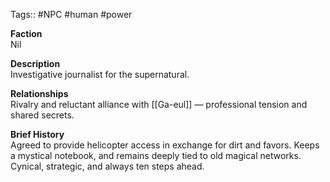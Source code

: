 Tags:: #NPC #human #power

**Faction**  
Nil

**Description**  
Investigative journalist for the supernatural.

**Relationships**  
Rivalry and reluctant alliance with [[Ga-eul]] — professional tension and shared secrets.

**Brief History**  
Agreed to provide helicopter access in exchange for dirt and favors. Keeps a mystical notebook, and remains deeply tied to old magical networks. Cynical, strategic, and always ten steps ahead.